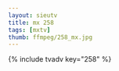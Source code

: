 ```yaml
--- 
layout: sieutv
title: mx 258
tags: [mxtv]
thumb: ffmpeg/258_mx.jpg
---
```

{% include tvadv key="258" %} 
